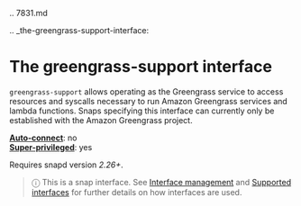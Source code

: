 .. 7831.md

.. _the-greengrass-support-interface:

# The greengrass-support interface

`greengrass-support` allows operating as the Greengrass service to access resources and syscalls necessary to run Amazon Greengrass services and lambda functions. Snaps specifying this interface can currently only be established with the Amazon Greengrass project.

**[Auto-connect](/t/interface-management/6154#heading--auto-connections)**: no</br>
**[Super-privileged](/t/super-privileged-interfaces/34740)**: yes

Requires snapd version _2.26+_.

> ⓘ  This is a snap interface. See [Interface management](/t/interface-management/6154) and [Supported interfaces](/t/supported-interfaces/7744) for further details on how interfaces are used.